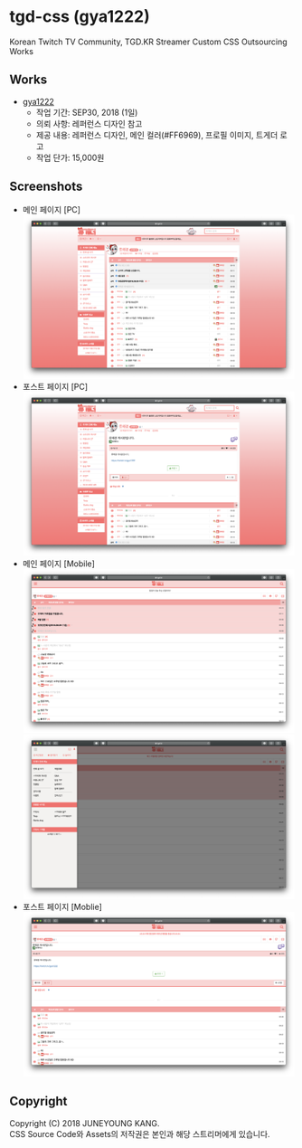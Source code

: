 # tgd-css (gya1222)
Korean Twitch TV Community, TGD.KR Streamer Custom CSS Outsourcing Works

## Works
- [gya1222](https://tgd.kr/gya1222)  
    - 작업 기간: SEP30, 2018 (1일)
    - 의뢰 사항: 레퍼런스 디자인 참고
    - 제공 내용: 레퍼런스 디자인, 메인 컬러(#FF6969), 프로필 이미지, 트게더 로고
    - 작업 단가: 15,000원

## Screenshots
- 메인 페이지 [PC]
![main.png](./screenshots/main.png)
- 포스트 페이지 [PC]
![post.png](./screenshots/post.png)
- 메인 페이지 [Mobile]
![main_m.png](./screenshots/main_m.png)
![menu_m.png](./screenshots/menu_m.png)
- 포스트 페이지 [Moblie]
![post_m.png](./screenshots/post_m.png)

## Copyright
Copyright (C) 2018 JUNEYOUNG KANG.  
CSS Source Code와 Assets의 저작권은 본인과 해당 스트리머에게 있습니다.
